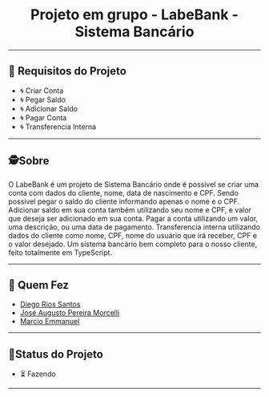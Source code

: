 <h1 align="center">
 Projeto em grupo - LabeBank - Sistema Bancário
</h1>

---

## 🚧 Requisitos do Projeto

- 🌀 Criar Conta
- 🌀 Pegar Saldo
- 🌀 Adicionar Saldo
- 🌀 Pagar Conta
- 🌀 Transferencia Interna

---
##  🕵Sobre

O LabeBank é um projeto de Sistema Bancário onde é possivel se criar uma conta com dados do cliente, nome, data de nascimento e CPF.
Sendo possivel pegar o saldo do cliente informando apenas o nome e o CPF.
Adicionar saldo em sua conta também utilizando seu nome e CPF, e valor que deseja ser adicionado em sua conta.
Pagar a conta utilizando um valor, uma descrição, ou uma data de pagamento.
Transferencia interna utilizando dados do cliente como nome, CPF, nome do usuário que irá receber, CPF e o valor desejado.
Um sistema bancário bem completo para o nosso cliente, feito totalmente em TypeScript.

---

##  🧒 Quem Fez 

- <a href=https://github.com/DiegoRiosS-dev>Diego Rios Santos</a>
- <a href=https://github.com/josemorcelli>José Augusto Pereira Morcelli</a>
- <a href=https://github.com/M-Emmanuel-G>Marcio Emmanuel</a>

---
##  🧭Status do Projeto

 - ⏳ Fazendo

---
